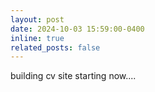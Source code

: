 ```yaml
---
layout: post
date: 2024-10-03 15:59:00-0400
inline: true
related_posts: false
---
```

building cv site starting now....
